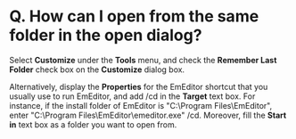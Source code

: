 # Q. How can I open from the same folder in the open dialog?

Select **Customize** under the **Tools** menu, and check the **Remember Last**
**Folder** check box on the **Customize** dialog box.

Alternatively, display the **Properties** for the EmEditor shortcut that
you usually use to run EmEditor, and add /cd in the **Target** text box. For
instance, if the install folder of EmEditor is "C:\\Program Files\\EmEditor",
enter "C:\\Program Files\\EmEditor\\emeditor.exe" /cd. Moreover, fill the **Start in** text box as a folder you want to open from.

